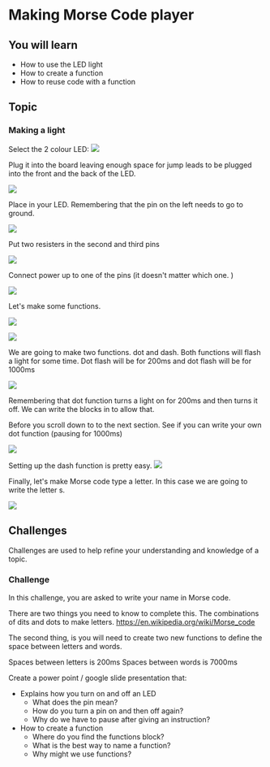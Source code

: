 # Making Morse Code player

## You will learn
* How to use the LED light
* How to create a function
* How to reuse code with a function 
## Topic 

### Making a light
Select the 2 colour LED: 
![](2021-04-19-13-04-47.png)

Plug it into the board leaving enough space for jump leads to be plugged into the front and the back of the LED. 

![](2021-04-19-13-05-08.png)

Place in your LED. Remembering that the pin on the left needs to go to ground. 

![](2021-04-19-13-05-27.png)

Put two resisters in the second and third pins

![](2021-04-19-13-06-09.png)

Connect power up to one of the pins (it doesn't matter which one. )

![](2021-04-19-13-06-24.png)

Let's make some functions. 

![](2021-04-19-13-07-22.png)


![](2021-04-19-13-07-32.png)

We are going to make two functions. dot and dash. Both functions will flash a light for some time. Dot flash will be for 200ms and dot flash will be for 1000ms


![](2021-04-19-13-21-09.png)

Remembering that dot function turns a light on for 200ms and then turns it off. We can write the blocks in to allow that.

Before you scroll down to to the next section. See if you can write your own dot function (pausing for 1000ms)

![](2021-04-19-13-21-33.png)


Setting up the dash function is pretty easy. 
![](2021-04-19-13-21-57.png)

Finally, let's make Morse code type a letter. In this case we are going to write the letter s.

![](2021-04-19-13-23-17.png)


## Challenges

Challenges are used to help refine your understanding and knowledge of a topic. 

###  Challenge

In this challenge, you are asked to write your name in Morse code. 

There are two things you need to know to complete this. The combinations of dits and dots to make letters. 
https://en.wikipedia.org/wiki/Morse_code

The second thing, is you will need to create two new functions to define the space between letters and words. 

Spaces between letters is 200ms
Spaces between words is 7000ms

Create a power point / google slide presentation that: 
* Explains how you turn on and off an LED
  * What does the pin mean? 
  * How do you turn a pin on and then off again?
  * Why do we have to pause after giving an instruction? 
* How to create a function
  * Where do you find the functions block?
  * What is the best way to name a function? 
  * Why might we use functions? 